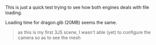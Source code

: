 This is just a quick test trying to see how both engines deals with file loading.

Loading time for dragon.glb (20MB) seems the same.

> as this is my first 3JS scene, I wasn't able (yet) to configure the camera so as to see the mesh
